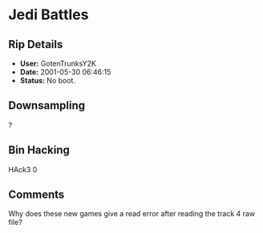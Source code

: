 # Jedi Battles

## Rip Details

- **User:** GotenTrunksY2K
- **Date:** 2001-05-30 06:46:15
- **Status:** No boot.

## Downsampling

?

## Bin Hacking

HAck3 0

## Comments

Why does these new games give a read error after reading the track 4 raw file?

